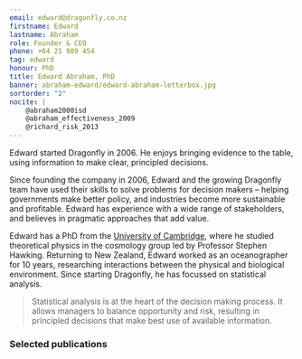 ```yaml
---
email: edward@dragonfly.co.nz
firstname: Edward
lastname: Abraham
role: Founder & CEO
phone: +64 21 989 454
tag: edward
honour: PhD
title: Edward Abraham, PhD
banner: abraham-edward/edward-abraham-letterbox.jpg
sortorder: "2"
nocite: |
    @abraham2000isd
    @abraham_effectiveness_2009
    @richard_risk_2013
---
```


Edward started Dragonfly in 2006. He enjoys bringing evidence to the
table, using information to make clear, principled decisions.

<!--more-->

Since founding the company in 2006, Edward and the growing Dragonfly team have used their skills to
solve problems for decision makers – helping governments make better policy, and industries become more sustainable and profitable. Edward has experience with a wide range of stakeholders, and believes
in pragmatic approaches that add value.

Edward has a PhD from the [University of
Cambridge](http://www.ctc.cam.ac.uk/), where he studied theoretical physics in the cosmology
group led by Professor Stephen Hawking. Returning to New Zealand, Edward worked as an oceanographer for 10 years, researching interactions between
the physical and biological environment. Since starting Dragonfly, he has focussed on statistical analysis.

> Statistical analysis is at the heart of the decision making process. It
> allows managers to balance opportunity and risk,
> resulting in principled decisions that make best use of available information.

### Selected publications
